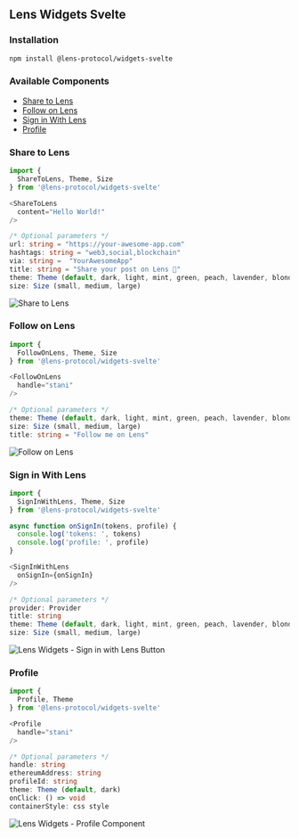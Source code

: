 ## Lens Widgets Svelte

### Installation

```sh
npm install @lens-protocol/widgets-svelte
```

### Available Components 

- [Share to Lens](#share-to-lens)
- [Follow on Lens](#follow-on-lens)
- [Sign in With Lens](#sign-in-with-lens)
- [Profile](#profile)

### Share to Lens

```typescript
import {
  ShareToLens, Theme, Size
} from '@lens-protocol/widgets-svelte'

<ShareToLens
  content="Hello World!"
/>

/* Optional parameters */
url: string = "https://your-awesome-app.com"
hashtags: string = "web3,social,blockchain"
via: string =  "YourAwesomeApp"
title: string = "Share your post on Lens 🌿"
theme: Theme (default, dark, light, mint, green, peach, lavender, blonde)
size: Size (small, medium, large)
```

![Share to Lens](https://arweave.net/kjf9gWxLkliQku0J_d7b1YTV9rb8m5tPpoqjJ2IaJhI)

### Follow on Lens

```typescript
import {
  FollowOnLens, Theme, Size
} from '@lens-protocol/widgets-svelte'

<FollowOnLens
  handle="stani"
/>

/* Optional parameters */
theme: Theme (default, dark, light, mint, green, peach, lavender, blonde)
size: Size (small, medium, large)
title: string = "Follow me on Lens"
```

![Follow on Lens](https://arweave.net/x_3k0DBeOtHx1zQYquXoLG-Xho1o1aTB2w82xy0KxNk)

### Sign in With Lens

```typescript
import {
  SignInWithLens, Theme, Size
} from '@lens-protocol/widgets-svelte'

async function onSignIn(tokens, profile) {
  console.log('tokens: ', tokens)
  console.log('profile: ', profile)
}

<SignInWithLens
  onSignIn={onSignIn}
/>

/* Optional parameters */
provider: Provider
title: string
theme: Theme (default, dark, light, mint, green, peach, lavender, blonde)
size: Size (small, medium, large)
```

![Lens Widgets - Sign in with Lens Button](https://arweave.net/DDTfRhj9e_ZZxsX-jOMNSZ5BpxvArnrRI_OxQ3uiawI)

### Profile

```typescript
import {
  Profile, Theme
} from '@lens-protocol/widgets-svelte'

<Profile
  handle="stani"
/>

/* Optional parameters */
handle: string
ethereumAddress: string
profileId: string
theme: Theme (default, dark)
onClick: () => void
containerStyle: css style
```

![Lens Widgets - Profile Component](https://arweave.net/rzwHvxSBm55rn4nGCm0Y_a4S_GOk9z3Wjmh-Qpj3Q1Y)